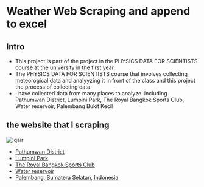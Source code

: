 # Weather Web Scraping and append to excel

## Intro

- This project is part of the project in the PHYSICS DATA FOR SCIENTISTS course at the university in the first year.
- The PHYSICS DATA FOR SCIENTISTS course that involves collecting meteorogical data and analyyzing it in front of the class and this project the process of collecting data.
- I have collected data from many places to analyze. including Pathumwan District, Lumpini Park, The Royal Bangkok Sports Club, Water reservoir, Palembang Bukit Kecil

## the website that i scraping

![iqair](https://upload.wikimedia.org/wikipedia/en/thumb/5/5f/IQAir_logo.svg/500px-IQAir_logo.svg.png)

* [Pathumwan District](https://www.iqair.com/th/thailand/bangkok/pathum-wan/pathumwan-district)
* [Lumpini Park](https://www.iqair.com/th/thailand/bangkok/pathum-wan/lumpini-park-pathumwan-district)
* [The Royal Bangkok Sports Club](https://www.iqair.com/th/thailand/bangkok/the-royal-bangkok-sports-club)
* [Water reservoir](https://www.iqair.com/th/thailand/nakhon-pathom/water-reservoir)
* [Palembang, Sumatera Selatan, Indonesia](https://www.iqair.com/th/indonesia/south-sumatra/palembang/palembang-bukit-kecil)


